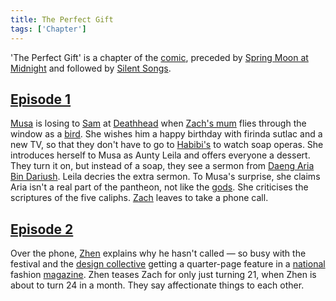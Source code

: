 ```yaml
---
title: The Perfect Gift
tags: ['Chapter']
---
```

'The Perfect Gift' is a chapter of the [comic](/_wiki/index.md), preceded by [Spring Moon at Midnight](/_wiki/spring-moon-at-midnight.md) and followed by [Silent Songs](/_wiki/silent-songs.md).

## [Episode 1](https://tapas.io/episode/2205621)
[Musa](/_wiki/musa.md) is losing to [Sam](/_wiki/sam.md) at [Deathhead](/_wiki/deathhead.md) when [Zach's mum](/_wiki/leila.md) flies through the window as a [bird](/_wiki/bird.md). She wishes him a happy birthday with firinda sutlac and a new TV, so that they don't have to go to [Habibi's](/_wiki/habibis.md) to watch soap operas. She introduces herself to Musa as Aunty Leila and offers everyone a dessert. They turn it on, but instead of a soap, they see a sermon from [Daeng Aria Bin Dariush](/_wiki/aria.md). Leila decries the extra sermon. To Musa's surprise, she claims Aria isn't a real part of the pantheon, not like the [gods](/_wiki/gods.md). She criticises the scriptures of the five caliphs. [Zach](/_wiki/zach.md) leaves to take a phone call.

## [Episode 2](https://tapas.io/episode/2205624)
Over the phone, [Zhen](/_wiki/zhen.md) explains why he hasn't called — so busy with the festival and the [design collective](/_wiki/design-collective.md) getting a quarter-page feature in a [national](/_wiki/dawlat-al-harir.md) fashion [magazine](/_wiki/meissa-magazine.md). Zhen teases Zach for only just turning 21, when Zhen is about to turn 24 in a month. They say affectionate things to each other.
